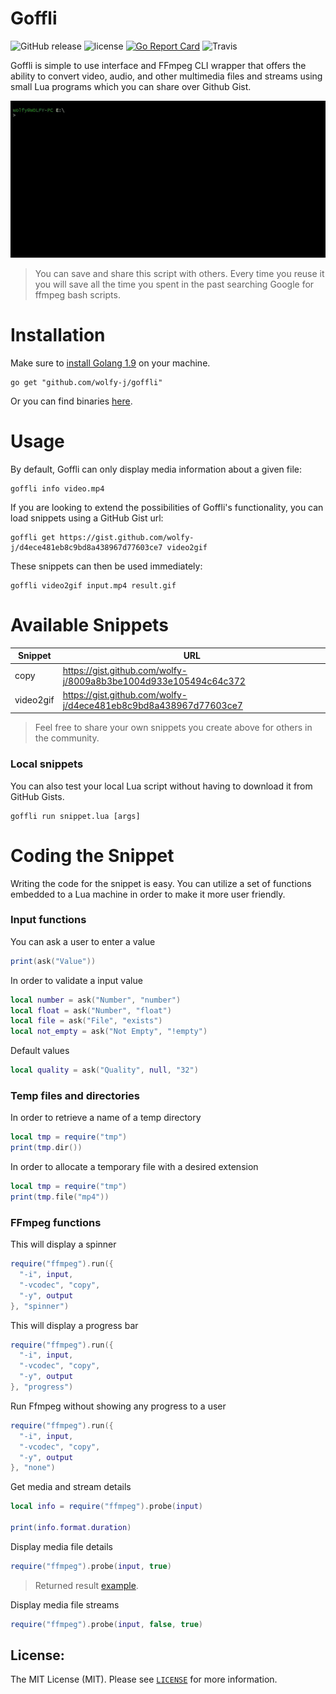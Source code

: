 Goffli
==========
![GitHub release](https://img.shields.io/github/release/wolfy-j/goffli.svg?style=flat-square)
![license](https://img.shields.io/github/license/wolfy-j/goffli.svg?color=blue&style=flat-square)
[![Go Report Card](https://goreportcard.com/badge/github.com/wolfy-j/goffli?style=flat-square)](https://goreportcard.com/report/github.com/wolfy-j/goffli)
![Travis](https://img.shields.io/travis/wolfy-j/goffli.svg?style=flat-square)


Goffli is simple to use interface and FFmpeg CLI wrapper that offers the ability to convert video, audio, and other multimedia files and streams using small Lua programs which you can share over Github Gist.

![Goffli](goffli.gif)

> You can save and share this script with others. Every time you reuse it you will save all the time you spent in the past searching Google for ffmpeg bash scripts.

# Installation
Make sure to [install Golang 1.9](https://golang.org/doc/install) on your machine.

```
go get "github.com/wolfy-j/goffli"
```

Or you can find binaries [here](https://github.com/wolfy-j/goffli/releases).

# Usage
By default, Goffli can only display media information about a given file:

```
goffli info video.mp4
```

If you are looking to extend the possibilities of Goffli's functionality, you can load snippets using a GitHub Gist url:

```
goffli get https://gist.github.com/wolfy-j/d4ece481eb8c9bd8a438967d77603ce7 video2gif
```

These snippets can then be used immediately:

```
goffli video2gif input.mp4 result.gif
```

# Available Snippets

Snippet         | URL
----            | ---
copy            | https://gist.github.com/wolfy-j/8009a8b3be1004d933e105494c64c372
video2gif       | https://gist.github.com/wolfy-j/d4ece481eb8c9bd8a438967d77603ce7

> Feel free to share your own snippets you create above for others in the community.

### Local snippets
You can also test your local Lua script without having to download it from GitHub Gists.

```
goffli run snippet.lua [args]
```

# Coding the Snippet
Writing the code for the snippet is easy. You can utilize a set of functions embedded to a Lua machine in order to make it more user friendly.

### Input functions
You can ask a user to enter a value

```lua
print(ask("Value"))
```

In order to validate a input value

```lua
local number = ask("Number", "number")
local float = ask("Number", "float")
local file = ask("File", "exists")
local not_empty = ask("Not Empty", "!empty")
```

Default values 

```lua
local quality = ask("Quality", null, "32")
```

### Temp files and directories
In order to retrieve a name of a temp directory

```lua
local tmp = require("tmp")
print(tmp.dir())
```

In order to allocate a temporary file with a desired extension

```lua
local tmp = require("tmp")
print(tmp.file("mp4"))
```

### FFmpeg functions
This will display a spinner  

```lua
require("ffmpeg").run({
  "-i", input,
  "-vcodec", "copy", 
  "-y", output
}, "spinner")
```

This will display a progress bar

```lua
require("ffmpeg").run({
  "-i", input,
  "-vcodec", "copy", 
  "-y", output
}, "progress")
```

Run Ffmpeg without showing any progress to a user

```lua
require("ffmpeg").run({
  "-i", input,
  "-vcodec", "copy", 
  "-y", output
}, "none")
```

Get media and stream details

```lua
local info = require("ffmpeg").probe(input)

print(info.format.duration)
```

Display media file details

```lua
require("ffmpeg").probe(input, true)
```

> Returned result [example](info.json).

Display media file streams

```lua
require("ffmpeg").probe(input, false, true)
```

License:
--------
The MIT License (MIT). Please see [`LICENSE`](./LICENSE) for more information.
